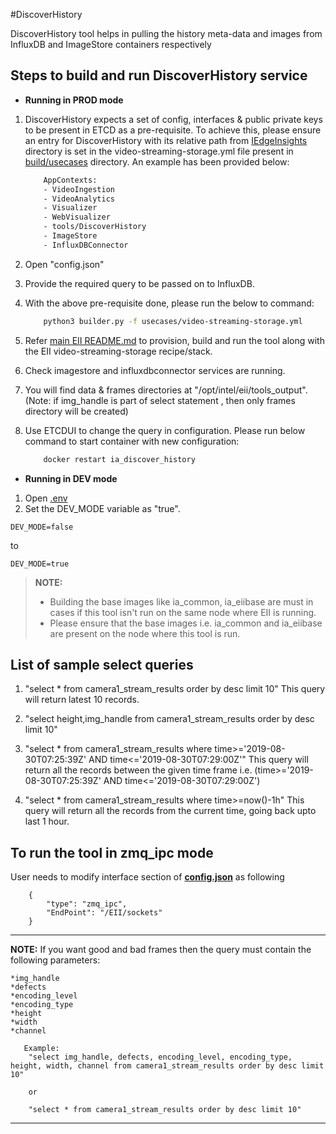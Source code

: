 #DiscoverHistory

DiscoverHistory tool helps in pulling the history meta-data and images from InfluxDB and ImageStore containers respectively

## Steps to build and run DiscoverHistory service

* **Running in PROD mode**

 1. DiscoverHistory expects a set of config, interfaces & public private keys to be present in ETCD as a pre-requisite.
    To achieve this, please ensure an entry for DiscoverHistory with its relative path from [IEdgeInsights](../../) directory is set in the video-streaming-storage.yml file present in [build/usecases](https://github.com/open-edge-insights/eii-core/tree/master/build/usecases) directory. An example has been provided below:

    ```sh
        AppContexts:
        - VideoIngestion
        - VideoAnalytics
        - Visualizer
        - WebVisualizer
        - tools/DiscoverHistory
        - ImageStore
        - InfluxDBConnector
    ```
 2. Open "config.json"
 3. Provide the required query to be passed on to InfluxDB.
 4. With the above pre-requisite done, please run the below to command:
    ```sh
        python3 builder.py -f usecases/video-streaming-storage.yml
    ```
 5. Refer [main EII README.md](https://github.com/open-edge-insights/eii-core/blob/master/README.md) to provision, build and run the tool along with the EII video-streaming-storage recipe/stack.
 6. Check imagestore and influxdbconnector services are running.
 7. You will find data & frames directories at "/opt/intel/eii/tools_output".
    (Note: if img_handle is part of select statement , then only frames
    directory will be created)
 8. Use ETCDUI to change the query in configuration. Please run below command to start container with new configuration:

    ```sh
        docker restart ia_discover_history
    ```

* **Running in DEV mode**

 1. Open [.env](https://github.com/open-edge-insights/eii-core/blob/master/build/.env)
 2. Set the DEV_MODE variable as "true".

 ```
 DEV_MODE=false
 ```

 to

 ```
 DEV_MODE=true
 ```

> **NOTE:**
>
> * Building the base images like ia_common, ia_eiibase are must in cases if this tool isn't run on the same node
>   where EII is running.
> * Please ensure that the base images i.e. ia_common and ia_eiibase are present on the node where this tool is run.

## List of sample select queries

1. "select * from camera1_stream_results order by desc limit 10"
   This query will return latest 10 records.

2. "select height,img_handle from camera1_stream_results order by desc limit 10"

3. "select * from camera1_stream_results where time>='2019-08-30T07:25:39Z' AND time<='2019-08-30T07:29:00Z'"
    This query will return all the records between the given time frame i.e. (time>='2019-08-30T07:25:39Z' AND time<='2019-08-30T07:29:00Z')

4. "select * from camera1_stream_results where time>=now()-1h"
    This query will return all the records from the current time, going back upto last 1 hour.

## To run the tool in zmq_ipc mode

User needs to modify interface section of **[config.json](./config.json)** as following

```
    {
        "type": "zmq_ipc",
        "EndPoint": "/EII/sockets"
    }
```

----
**NOTE:**
If you want good and bad frames then the query must contain the following parameters:

 ```
 *img_handle
 *defects
 *encoding_level
 *encoding_type
 *height
 *width
 *channel

    Example:
     "select img_handle, defects, encoding_level, encoding_type,  height, width, channel from camera1_stream_results order by desc limit 10"

     or

     "select * from camera1_stream_results order by desc limit 10"
 ```
----
